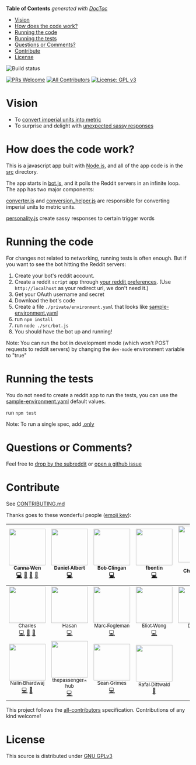 <!-- START doctoc generated TOC please keep comment here to allow auto update -->
<!-- DON'T EDIT THIS SECTION, INSTEAD RE-RUN doctoc TO UPDATE -->
**Table of Contents**  *generated with [DocToc](https://github.com/thlorenz/doctoc)*

- [Vision](#vision)
- [How does the code work?](#how-does-the-code-work)
- [Running the code](#running-the-code)
- [Running the tests](#running-the-tests)
- [Questions or Comments?](#questions-or-comments)
- [Contribute](#contribute)
- [License](#license)

<!-- END doctoc generated TOC please keep comment here to allow auto update -->

![Build status](https://travis-ci.org/cannawen/metric_units_reddit_bot.svg?branch=master)

[![PRs Welcome](https://img.shields.io/badge/PRs-welcome-brightgreen.svg?style=flat-square)](http://makeapullrequest.com)
[![All Contributors](https://img.shields.io/badge/all_contributors-18-orange.svg?style=flat-square)](#contributors)
[![License: GPL v3](https://img.shields.io/badge/License-GPL%20v3-blue.svg)](./LICENSE.txt)

# Vision

- To [convert imperial units into metric](./test/converter-test.js)
- To surprise and delight with [unexpected sassy responses](./test/personality-test.js)

# How does the code work?

This is a javascript app built with [Node.js](https://nodejs.org/en/), and all of the app code is in the [src](./src) directory.

The app starts in [bot.js](./src/bot.js), and it polls the Reddit servers in an infinite loop. The app has two major components:

[converter.js](./src/converter.js) and [conversion_helper.js](./src/conversion_helper.js) are responsible for converting imperial units to metric units.

[personality.js](./src/personality.js) create sassy responses to certain trigger words


# Running the code

For changes not related to networking, running tests is often enough. But if you want to see the bot hitting the Reddit servers:

1. Create your bot's reddit account.
2. Create a reddit `script` app through [your reddit preferences](https://www.reddit.com/prefs/apps). (Use `http://localhost` as your redirect url, we don't need it.) 
3. Get your OAuth username and secret
4. Download the bot's code
5. Create a file `./private/environment.yaml` that looks like [sample-environment.yaml](./sample-environment.yaml)
6. run `npm install`
7. run `node ./src/bot.js`
8. You should have the bot up and running!

Note: You can run the bot in development mode (which won't POST requests to reddit servers) by changing the `dev-mode` environment variable to "true"


# Running the tests

You do not need to create a reddit app to run the tests, you can use the [sample-environment.yaml](./sample-environment.yaml) default values.

run `npm test`

Note: To run a single spec, add [.only](https://jaketrent.com/post/run-single-mocha-test/)

# Questions or Comments?

Feel free to [drop by the subreddit](https://www.reddit.com/r/metric_units/) or [open a github issue](../../issues/new)


# Contribute

See [CONTRIBUTING.md](./CONTRIBUTING.md)

Thanks goes to these wonderful people ([emoji key](https://github.com/kentcdodds/all-contributors#emoji-key)):

<!-- ALL-CONTRIBUTORS-LIST:START - Do not remove or modify this section -->
| [<img src="https://avatars1.githubusercontent.com/u/1088336?v=4" width="100px;"/><br /><sub>Canna Wen</sub>](https://www.cannawen.com)<br />[💻](https://github.com/cannawen/metric_units_reddit_bot/commits?author=cannawen "Code") [💬](#question-cannawen "Answering Questions") [🤔](#ideas-cannawen "Ideas, Planning, & Feedback") [👀](#review-cannawen "Reviewed Pull Requests") | [<img src="https://avatars2.githubusercontent.com/u/7432848?v=4" width="100px;"/><br /><sub>Daniel Albert</sub>](https://esclear.de/)<br />[💻](https://github.com/cannawen/metric_units_reddit_bot/commits?author=esclear "Code") | [<img src="https://avatars0.githubusercontent.com/u/38579?v=4" width="100px;"/><br /><sub>Bob Clingan</sub>](http://www.bobclingan.com)<br />[💻](https://github.com/cannawen/metric_units_reddit_bot/commits?author=bclingan "Code") | [<img src="https://avatars3.githubusercontent.com/u/7226476?v=4" width="100px;"/><br /><sub>fbontin</sub>](http://fbontin.github.io)<br />[💻](https://github.com/cannawen/metric_units_reddit_bot/commits?author=fbontin "Code") | [<img src="https://avatars2.githubusercontent.com/u/16208882?v=4" width="100px;"/><br /><sub>Nitin Choudhary</sub>](http://www.nitinchoudhary.in)<br />[💻](https://github.com/cannawen/metric_units_reddit_bot/commits?author=nitinkgp23 "Code") | [<img src="https://avatars0.githubusercontent.com/u/7240098?v=4" width="100px;"/><br /><sub>Manuel Porto</sub>](https://github.com/manuporto)<br />[💻](https://github.com/cannawen/metric_units_reddit_bot/commits?author=manuporto "Code") | [<img src="https://avatars1.githubusercontent.com/u/6846913?v=4" width="100px;"/><br /><sub>Anna Do</sub>](https://twitter.com/annuhdo)<br />[💻](https://github.com/cannawen/metric_units_reddit_bot/commits?author=annuhdo "Code") |
| :---: | :---: | :---: | :---: | :---: | :---: | :---: |
| [<img src="https://avatars1.githubusercontent.com/u/3136972?v=4" width="100px;"/><br /><sub>Charles</sub>](http://charleslabas.com/)<br />[💻](https://github.com/cannawen/metric_units_reddit_bot/commits?author=chazzlabs "Code") [💬](#question-chazzlabs "Answering Questions") [🤔](#ideas-chazzlabs "Ideas, Planning, & Feedback") | [<img src="https://avatars2.githubusercontent.com/u/9531780?v=4" width="100px;"/><br /><sub>Hasan</sub>](https://github.com/JuanPotato)<br />[💻](https://github.com/cannawen/metric_units_reddit_bot/commits?author=JuanPotato "Code") | [<img src="https://avatars1.githubusercontent.com/u/20388195?v=4" width="100px;"/><br /><sub>Marc Fogleman</sub>](http://www.MFogleman.com)<br />[💻](https://github.com/cannawen/metric_units_reddit_bot/commits?author=MFogleman "Code") | [<img src="https://avatars2.githubusercontent.com/u/5065375?v=4" width="100px;"/><br /><sub>Eliot Wong</sub>](https://github.com/eliotw)<br />[💻](https://github.com/cannawen/metric_units_reddit_bot/commits?author=eliotw "Code") | [<img src="https://avatars0.githubusercontent.com/u/12798396?v=4" width="100px;"/><br /><sub>Doomki</sub>](https://github.com/Doomki)<br />[💻](https://github.com/cannawen/metric_units_reddit_bot/commits?author=Doomki "Code") | [<img src="https://avatars1.githubusercontent.com/u/381258?v=4" width="100px;"/><br /><sub>Wing Lian</sub>](https://twitter.com/winglian)<br />[💻](https://github.com/cannawen/metric_units_reddit_bot/commits?author=winglian "Code") | [<img src="https://avatars1.githubusercontent.com/u/19378450?v=4" width="100px;"/><br /><sub>NFerraro</sub>](https://github.com/nicoferraro96)<br />[💻](https://github.com/cannawen/metric_units_reddit_bot/commits?author=nicoferraro96 "Code") |
| [<img src="https://avatars3.githubusercontent.com/u/6984346?v=4" width="100px;"/><br /><sub>Nalin Bhardwaj</sub>](http://nibnalin.me)<br />[💻](https://github.com/cannawen/metric_units_reddit_bot/commits?author=nalinbhardwaj "Code") [💬](#question-nalinbhardwaj "Answering Questions") | [<img src="https://avatars3.githubusercontent.com/u/20612753?v=4" width="100px;"/><br /><sub>thepassenger-hub</sub>](https://github.com/thepassenger-hub)<br />[💻](https://github.com/cannawen/metric_units_reddit_bot/commits?author=thepassenger-hub "Code") | [<img src="https://avatars0.githubusercontent.com/u/132009?v=4" width="100px;"/><br /><sub>Sean Grimes</sub>](https://github.com/munumafia)<br />[💻](https://github.com/cannawen/metric_units_reddit_bot/commits?author=munumafia "Code") | [<img src="https://avatars2.githubusercontent.com/u/89664?v=4" width="100px;"/><br /><sub>Rafal Dittwald</sub>](http://rafal.dittwald.com)<br />[📖](https://github.com/cannawen/metric_units_reddit_bot/commits?author=rafd "Documentation") |
<!-- ALL-CONTRIBUTORS-LIST:END -->

This project follows the [all-contributors](https://github.com/kentcdodds/all-contributors) specification. Contributions of any kind welcome!


# License

This source is distributed under [GNU GPLv3](./LICENSE.txt)
